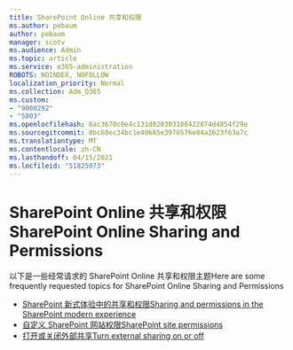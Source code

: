 ```yaml
---
title: SharePoint Online 共享和权限
ms.author: pebaum
author: pebaum
manager: scotv
ms.audience: Admin
ms.topic: article
ms.service: o365-administration
ROBOTS: NOINDEX, NOFOLLOW
localization_priority: Normal
ms.collection: Adm_O365
ms.custom:
- "9000292"
- "5803"
ms.openlocfilehash: 6ac3670c0e4c131d020303180422874d4854f29e
ms.sourcegitcommit: 8bc60ec34bc1e40685e3976576e04a2623f63a7c
ms.translationtype: MT
ms.contentlocale: zh-CN
ms.lasthandoff: 04/15/2021
ms.locfileid: "51825073"
---
```

# <a name="sharepoint-online-sharing-and-permissions"></a><span data-ttu-id="d2ae4-102">SharePoint Online 共享和权限</span><span class="sxs-lookup"><span data-stu-id="d2ae4-102">SharePoint Online Sharing and Permissions</span></span>

<span data-ttu-id="d2ae4-103">以下是一些经常请求的 SharePoint Online 共享和权限主题</span><span class="sxs-lookup"><span data-stu-id="d2ae4-103">Here are some frequently requested topics for SharePoint Online Sharing and Permissions</span></span>

- [<span data-ttu-id="d2ae4-104">SharePoint 新式体验中的共享和权限</span><span class="sxs-lookup"><span data-stu-id="d2ae4-104">Sharing and permissions in the SharePoint modern experience</span></span>](https://docs.microsoft.com/sharepoint/modern-experience-sharing-permissions)
- [<span data-ttu-id="d2ae4-105">自定义 SharePoint 网站权限</span><span class="sxs-lookup"><span data-stu-id="d2ae4-105">SharePoint site permissions</span></span>](https://docs.microsoft.com/sharepoint/customize-sharepoint-site-permissions)
- [<span data-ttu-id="d2ae4-106">打开或关闭外部共享</span><span class="sxs-lookup"><span data-stu-id="d2ae4-106">Turn external sharing on or off</span></span>](https://docs.microsoft.com/sharepoint/turn-external-sharing-on-or-off)